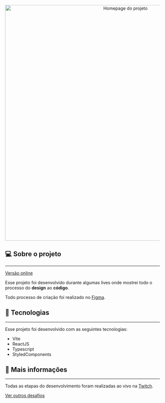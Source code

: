 <div align="center">
  <img
    width="768px"
    height="auto"
    alt="Homepage do projeto"
    src=".github/demo.gif"
  />
</div>

## 💻 Sobre o projeto

---

<a href="https://marvel-comics-store.vercel.app/" target="_blank">Versão online</a>

Esse projeto foi desenvolvido durante algumas lives onde mostrei todo o processo do <strong>design</strong> ao <strong>código</strong>.

Todo processo de criação foi realizado no <a href="https://www.figma.com/file/NiFf68ZE7SU9hxpzzyBkC7/Marvel-Comics-Store?node-id=27%3A129">Figma</a>.

## 🚀 Tecnologias

---

Esse projeto foi desenvolvido com as seguintes tecnologias:

- Vite
- ReactJS
- Typescript
- StyledComponents

## 🔖 Mais informações

---

Todas as etapas do desenvolvimento foram realizadas ao vivo na <a href="https://twitch.tv/devlucaslopes" target="_blank">Twitch</a>.

[Ver outros desafios](https://github.com/devlucaslopes/all-frontend-challenges)

